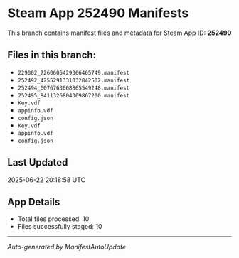 # Steam App 252490 Manifests

This branch contains manifest files and metadata for Steam App ID: **252490**

## Files in this branch:
- `229002_7260605429366465749.manifest`
- `252492_4255291331032842502.manifest`
- `252494_6076763668865549248.manifest`
- `252495_8411326804369867200.manifest`
- `Key.vdf`
- `appinfo.vdf`
- `config.json`
- `Key.vdf`
- `appinfo.vdf`
- `config.json`

## Last Updated
2025-06-22 20:18:58 UTC

## App Details
- Total files processed: 10
- Files successfully staged: 10

---
*Auto-generated by ManifestAutoUpdate*

